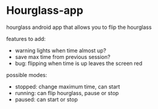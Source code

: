 # Hourglass-app
hourglass android app that allows you to flip the hourglass


features to add:
- warning lights when time almost up?
- save max time from previous session?
- bug: flipping when time is up leaves the screen red



possible modes:
- stopped: change maximum time, can start
- running: can flip hourglass, pause or stop
- paused: can start or stop

